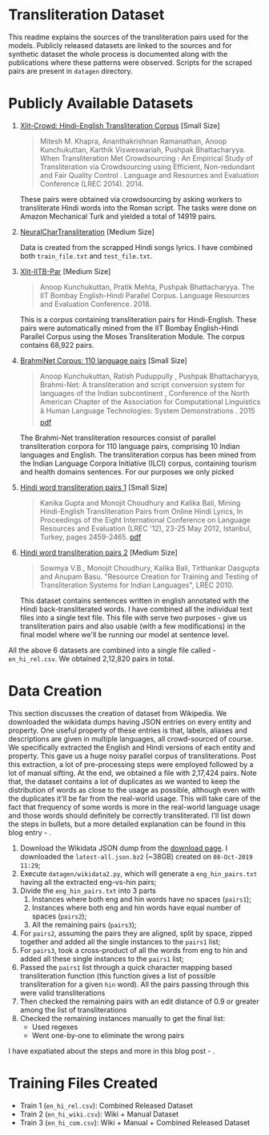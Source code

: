 Transliteration Dataset
======

This readme explains the sources of the transliteration pairs used for the models. Publicly released datasets are linked to the sources and for synthetic dataset the whole process is documented along with the publications where these patterns were observed. Scripts for the scraped pairs are present in `datagen` directory.


# Publicly Available Datasets

1. [Xlit-Crowd: Hindi-English Transliteration Corpus](https://github.com/anoopkunchukuttan/crowd-indic-transliteration-data) [Small Size]

    > Mitesh M. Khapra, Ananthakrishnan Ramanathan, Anoop Kunchukuttan, Karthik Visweswariah, Pushpak Bhattacharyya. When Transliteration Met Crowdsourcing : An Empirical Study of Transliteration via Crowdsourcing using Efficient, Non-redundant and Fair Quality Control . Language and Resources and Evaluation Conference (LREC 2014). 2014.

    These pairs were obtained via crowdsourcing by asking workers to transliterate Hindi words into the Roman script. The tasks were done on Amazon Mechanical Turk and yielded a total of 14919 pairs.

2. [NeuralCharTransliteration](https://github.com/UtsabBarman/NeuralCharTransliteration) [Medium Size]

    Data is created from the scrapped Hindi songs lyrics. I have combined both `train_file.txt` and `test_file.txt`.

3. [Xlit-IITB-Par](http://www.cfilt.iitb.ac.in/iitb_parallel/) [Medium Size]

    > Anoop Kunchukuttan, Pratik Mehta, Pushpak Bhattacharyya. The IIT Bombay English-Hindi Parallel Corpus. Language Resources and Evaluation Conference. 2018.

    This is a corpus containing transliteration pairs for Hindi-English. These pairs were automatically mined from the IIT Bombay English-Hindi Parallel Corpus using the Moses Transliteration Module. The corpus contains 68,922 pairs.

4. [BrahmiNet Corpus: 110 language pairs](http://www.cfilt.iitb.ac.in/brahminet/static/download.html) [Small Size]

    > Anoop Kunchukuttan, Ratish Puduppully , Pushpak Bhattacharyya, Brahmi-Net: A transliteration and script conversion system for languages of the Indian subcontinent , Conference of the North American Chapter of the Association for Computational Linguistics â Human Language Technologies: System Demonstrations . 2015 [pdf](https://www.aclweb.org/anthology/N15-3017.pdf)

    The Brahmi-Net transliteration resources consist of parallel transliteration corpora for 110 language pairs, comprising 10 Indian languages and English. The transliteration corpus has been mined from the Indian Language Corpora Initiative (ILCI) corpus, containing tourism and health domains sentences. For our purposes we only picked

5. [Hindi word transliteration pairs 1](https://cse.iitkgp.ac.in/resgrp/cnerg/qa/fire13translit/index.html) [Small Size]

    > Kanika Gupta and Monojit Choudhury and Kalika Bali, Mining Hindi-English Transliteration Pairs from Online Hindi Lyrics, In Proceedings of the Eight International Conference on Language Resources and Evaluation (LREC '12), 23-25 May 2012, Istanbul, Turkey, pages 2459-2465. [pdf](http://www.lrec-conf.org/proceedings/lrec2012/pdf/365_Paper.pdf)

6. [Hindi word transliteration pairs 2](https://cse.iitkgp.ac.in/resgrp/cnerg/qa/fire13translit/index.html) [Medium Size]

    > Sowmya V.B., Monojit Choudhury, Kalika Bali, Tirthankar Dasgupta and Anupam Basu. "Resource Creation for Training and Testing of Transliteration Systems for Indian Languages", LREC 2010.

    This dataset contains sentences written in english annotated with the Hindi back-transliterated words. I have combined all the individual text files into a single text file. This file with serve two purposes - give us transliteration pairs and also usable (with a few modifications) in the final model where we'll be running our model at sentence level.


All the above 6 datasets are combined into a single file called - `en_hi_rel.csv`. We obtained 2,12,820 pairs in total.


# Data Creation

This section discusses the creation of dataset from Wikipedia. We downloaded the wikidata dumps having JSON entries on every entity and property. One useful property of these entries is that, labels, aliases and descriptions are given in multiple languages, all crowd-sourced of course. We specifically extracted the English and Hindi versions of each entity and property. This gave us a huge noisy parallel corpus of transliterations. Post this extraction, a lot of pre-processing steps were employed followed by a lot of manual sifting. At the end, we obtained a file with 2,17,424 pairs. Note that, the dataset contains a lot of duplicates as we wanted to keep the distribution of words as close to the usage as possible, although even with the duplicates it'll be far from the real-world usage. This will take care of the fact that frequency of some words is more in the real-world language usage and those words should definitely be correctly transliterated. I'll list down the steps in bullets, but a more detailed explanation can be found in this blog entry - []().


1. Download the Wikidata JSON dump from the [download page](https://dumps.wikimedia.org/wikidatawiki/entities/). I downloaded the `latest-all.json.bz2` (~38GB) created on `08-Oct-2019 11:29`;
2. Execute `datagen/wikidata2.py`, which will generate a `eng_hin_pairs.txt` having all the extracted eng-vs-hin pairs;
3. Divide the `eng_hin_pairs.txt` into 3 parts
    1. Instances where both eng and hin words have no spaces (`pairs1`);
    2. Instances where both eng and hin words have equal number of spaces (`pairs2`);
    3. All the remaining pairs (`pairs3`);
4. For `pairs2`, assuming the pairs they are aligned, split by space, zipped together and added all the single instances to the `pairs1` list;
5. For `pairs3`, took a cross-product of all the words from eng to hin and added all these single instances to the `pairs1` list;
6. Passed the `pairs1` list through a quick character mapping based transliteration function (this function gives a list of possible transliteration for a given `hin` word). All the pairs passing through this were valid transliterations
7. Then checked the remaining pairs with an edit distance of 0.9 or greater among the list of transliterations
8. Checked the remaining instances manually to get the final list:
    - Used regexes
    - Went one-by-one to eliminate the wrong pairs


I have expatiated about the steps and more in this blog post - []().


# Training Files Created

- Train 1 (`en_hi_rel.csv`): Combined Released Dataset
- Train 2 (`en_hi_wiki.csv`): Wiki + Manual Dataset
- Train 3 (`en_hi_com.csv`): Wiki + Manual + Combined Released Dataset
